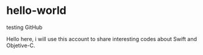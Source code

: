 # hello-world
testing GitHub

Hello here, i will use this account to share interesting codes about Swift and Objetive-C.
